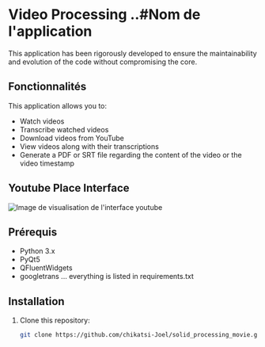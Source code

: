 # Video Processing ..#Nom de l'application

This application has been rigorously developed to ensure the maintainability and evolution of the code without compromising the core.


## Fonctionnalités

This application allows you to:

- Watch videos
- Transcribe watched videos
- Download videos from YouTube
- View videos along with their transcriptions
- Generate a PDF or SRT file regarding the content of the video or the video timestamp

## Youtube Place Interface
![Image de visualisation de l'interface youtube](/home/chikatsi/Bureau/Application/ui/Images/cap1.png)
## Prérequis
- Python 3.x
- PyQt5
- QFluentWidgets
- googletrans
...
everything is listed in
requirements.txt

## Installation

1. Clone this repository:
   ```bash
   git clone https://github.com/chikatsi-Joel/solid_processing_movie.git
